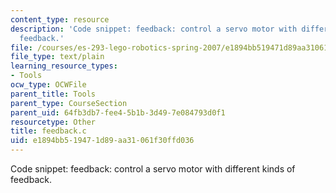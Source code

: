 ```yaml
---
content_type: resource
description: 'Code snippet: feedback: control a servo motor with different kinds of
  feedback.'
file: /courses/es-293-lego-robotics-spring-2007/e1894bb519471d89aa31061f30ffd036_feedback.c
file_type: text/plain
learning_resource_types:
- Tools
ocw_type: OCWFile
parent_title: Tools
parent_type: CourseSection
parent_uid: 64fb3db7-fee4-5b1b-3d49-7e084793d0f1
resourcetype: Other
title: feedback.c
uid: e1894bb5-1947-1d89-aa31-061f30ffd036
---
```

Code snippet: feedback: control a servo motor with different kinds of feedback.

